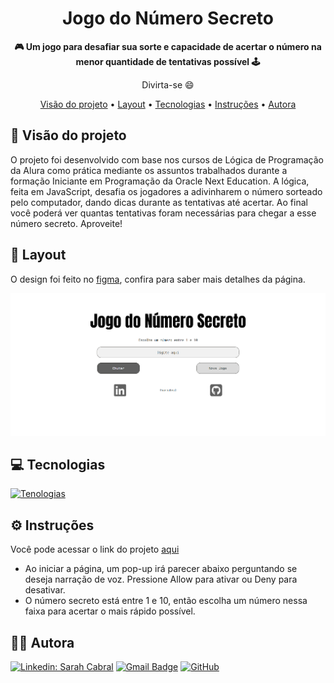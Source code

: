 <h1 align="center">Jogo do Número Secreto</h1>

<div align="center">
  <strong>🎮 Um jogo para desafiar sua sorte e capacidade de acertar o número na menor quantidade de tentativas possível 🕹️</strong>
</div>

<div align="center">
  <p>Divirta-se 😄</p>
</div>

<p align="center">
    <a href="#-visão-do-projeto">Visão do projeto</a> •
    <a href="#-layout">Layout</a> • 
    <a href="#-tecnologias">Tecnologias</a> •
    <a href="#-instruções">Instruções</a> •
    <a href="#-autora">Autora</a>
 </p>


## 🔭 Visão do projeto

<p>O projeto foi desenvolvido com base nos cursos de Lógica de Programação da Alura como prática mediante os assuntos trabalhados durante a formação Iniciante em Programação da Oracle Next Education. A lógica, feita em JavaScript, desafia os jogadores a adivinharem o número sorteado pelo computador, dando dicas durante as tentativas até acertar. Ao final você poderá ver quantas tentativas foram necessárias para chegar a esse número secreto. Aproveite!</p>

## 🎨 Layout
O design foi feito no [figma](https://www.figma.com/design/gaaLd9X0k3NX2h9z4EFHAb/Jogo-do-N%C3%BAmero-Secreto?node-id=0-1&t=In6vUYQCk7tVvhEg-1), confira para saber mais detalhes da página.

<img src="./img/README/pagina-jogo.png" alt="Página principal do jogo">


## 💻 Tecnologias

[![Tenologias](https://skillicons.dev/icons?i=html,css,js,github,vercel)](https://skillicons.dev)

## ⚙️ Instruções

Você pode acessar o link do projeto [aqui](https://jogo-numero-secreto-drab-xi.vercel.app/)

- Ao iniciar a página, um pop-up irá parecer abaixo perguntando se deseja narração de voz. Pressione Allow para ativar ou Deny para desativar.
- O número secreto está entre 1 e 10, então escolha um número nessa faixa para acertar o mais rápido possível.

## 🧙‍♂️ Autora
[![Linkedin: Sarah Cabral](https://img.shields.io/badge/-sarcabral-blue?style=flat-square&logo=Linkedin&logoColor=white&link=https://www.linkedin.com/in/sarcabral//)](https://www.linkedin.com/in/sarcabral/)
[![Gmail Badge](https://img.shields.io/badge/-Sarah_Cabral-006bed?style=flat-square&logo=Gmail&logoColor=white&link=mailto:sarah000cabral@gmail.com)](mailto:sarah000cabral@gmail.com)
[![GitHub](https://img.shields.io/github/followers/sarcabral?label=follow&style=social)](https://github.com/sarcabral)